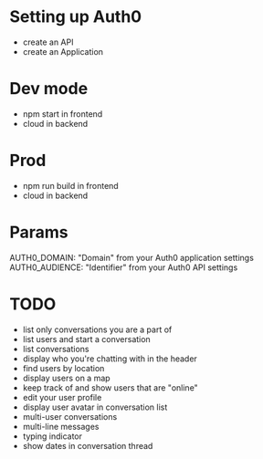 # Setting up Auth0

- create an API
- create an Application

# Dev mode

- npm start in frontend
- cloud in backend

# Prod

- npm run build in frontend
- cloud in backend

# Params

AUTH0_DOMAIN: "Domain" from your Auth0 application settings
AUTH0_AUDIENCE: "Identifier" from your Auth0 API settings

# TODO

- list only conversations you are a part of
- list users and start a conversation
- list conversations
- display who you're chatting with in the header
- find users by location
- display users on a map
- keep track of and show users that are "online"
- edit your user profile
- display user avatar in conversation list
- multi-user conversations
- multi-line messages
- typing indicator
- show dates in conversation thread
